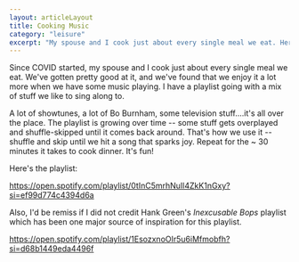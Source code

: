 ```yaml
---
layout: articleLayout
title: Cooking Music
category: "leisure"
excerpt: "My spouse and I cook just about every single meal we eat. Here's what we listen to while cooking."
---
```


Since COVID started, my spouse and I cook just about every single meal we eat. We've gotten pretty good at it, and we've found that we enjoy it a lot more when we have some music playing. I have a playlist going with a mix of stuff we like to sing along to.

A lot of showtunes, a lot of Bo Burnham, some television stuff....it's all over the place. The playlist is growing over time -- some stuff gets overplayed and shuffle-skipped until it comes back around. That's how we use it -- shuffle and skip until we hit a song that sparks joy. Repeat for the ~ 30 minutes it takes to cook dinner. It's fun!

Here's the playlist:

https://open.spotify.com/playlist/0tInC5mrhNuIl4ZkK1nGxy?si=ef99d774c4394d6a

Also, I'd be remiss if I did not credit Hank Green's _Inexcusable Bops_ playlist which has been one major source of inspiration for this playlist.

https://open.spotify.com/playlist/1EsozxnoOIr5u6iMfmobfh?si=d68b1449eda4496f
